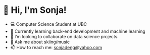 # 👋 Hi, I'm Sonja!
- 💻 Computer Science Student at UBC
- 🌱 Currently learning back-end development and machine learning
- 👯 I’m looking to collaborate on data science projects
- 💬 Ask me about skiing/music
- 📫 How to reach me: [sonjadeng@yahoo.com](mailto:sonjadeng@yahoo.com)

